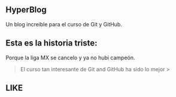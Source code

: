 ## HyperBlog
Un blog increible para el curso de Git y GitHub.


## Esta es la historia triste:

Porque la liga MX se cancelo y ya no hubi campeón.

> El curso tan interesante de Git and GitHub ha sido lo mejor >

## LIKE